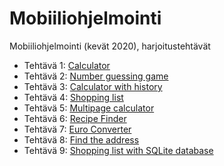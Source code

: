 # Mobiiliohjelmointi

Mobiiliohjelmointi (kevät 2020), harjoitustehtävät

- Tehtävä 1: [Calculator](/calculator/src/components/Calculator.jsx)
- Tehtävä 2: [Number guessing game](/number-guessing-game/src/components/Guess.jsx)
- Tehtävä 3: [Calculator with history](/calculator-with-memory/src/components/Calculator.jsx)
- Tehtävä 4: [Shopping list](/shopping-list/src/components/ShoppingList.jsx)
- Tehtävä 5: [Multipage calculator](/calculator-with-pages/src/components/Calculator.jsx)
- Tehtävä 6: [Recipe Finder](/recipe-finder/src/components/RecipeFinder.jsx)
- Tehtävä 7: [Euro Converter](/euro-converter/src/components/EuroConverter.jsx)
- Tehtävä 8: [Find the address](/find-the-address/src/components/FindAddress.jsx)
- Tehtävä 9: [Shopping list with SQLite database](/shopping-list-with-database/src/components/ShoppingList.jsx)
